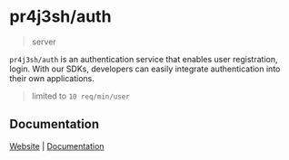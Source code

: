 # pr4j3sh/auth

> server

`pr4j3sh/auth` is an authentication service that enables user registration, login. With our SDKs, developers can easily integrate authentication into their own applications.

> limited to `10 req/min/user`

## Documentation

[Website](https://pr4j3sh-auth.vercel.app/) | [Documentation](https://pr4j3sh.github.io/auth/)
